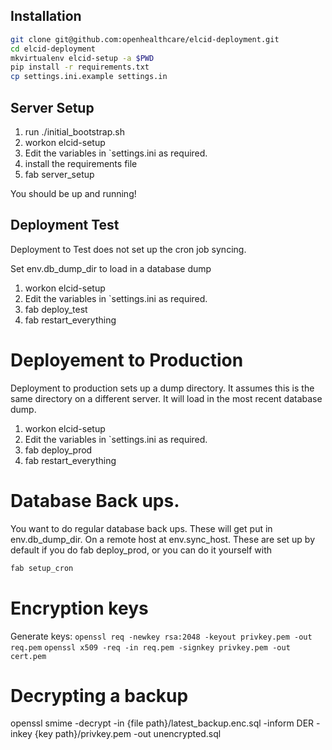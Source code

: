 ## Installation

```bash
git clone git@github.com:openhealthcare/elcid-deployment.git
cd elcid-deployment
mkvirtualenv elcid-setup -a $PWD
pip install -r requirements.txt
cp settings.ini.example settings.in
```

## Server Setup

1. run ./initial_bootstrap.sh
2. workon elcid-setup
3. Edit the variables in `settings.ini as required.
4. install the requirements file
5. fab server_setup

You should be up and running!

## Deployment Test
Deployment to Test does not set up the cron job syncing.

Set env.db_dump_dir to load in a database dump

1. workon elcid-setup
2. Edit the variables in `settings.ini as required.
3. fab deploy_test
4. fab restart_everything


# Deployement to Production
Deployment to production sets up a dump directory. It assumes this is the same
directory on a different server. It will load in the most recent database
dump.

1. workon elcid-setup
2. Edit the variables in `settings.ini as required.
3. fab deploy_prod
4. fab restart_everything

# Database Back ups.
You want to do regular database back ups. These will get put in env.db_dump_dir.
On a remote host at env.sync_host. These are set up by default if you do
fab deploy_prod, or you can do it yourself with

```bash
fab setup_cron
```

# Encryption keys

Generate keys:
`openssl req -newkey rsa:2048 -keyout privkey.pem -out req.pem`
`openssl x509 -req -in req.pem -signkey privkey.pem -out cert.pem`

# Decrypting a backup

openssl smime -decrypt -in {file path}/latest_backup.enc.sql -inform DER -inkey {key path}/privkey.pem -out unencrypted.sql
